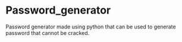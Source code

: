# Password_generator
Password generator made using python that can be used to generate password that cannot be cracked.
